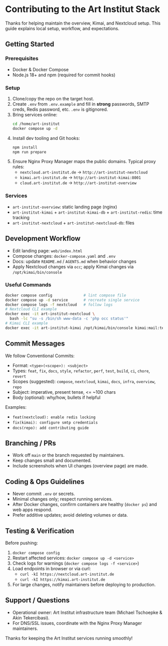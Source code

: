 # Contributing to the Art Institut Stack

Thanks for helping maintain the overview, Kimai, and Nextcloud setup. This guide explains local setup, workflow, and expectations.

## Getting Started

### Prerequisites
- Docker & Docker Compose
- Node.js 18+ and npm (required for commit hooks)

### Setup
1. Clone/copy the repo on the target host.
2. Create `.env` from `.env.example` and fill in **strong** passwords, SMTP creds, Redis password, etc. `.env` is gitignored.
3. Bring services online:
   ```bash
   cd /home/art-institut
   docker compose up -d
   ```
4. Install dev tooling and Git hooks:
   ```bash
   npm install
   npm run prepare
   ```
5. Ensure Nginx Proxy Manager maps the public domains. Typical proxy rules:
   - `nextcloud.art-institut.de` → `http://art-institut-nextcloud`
   - `kimai.art-institut.de` → `http://art-institut-kimai:8001`
   - `cloud.art-institut.de` → `http://art-institut-overview`

### Services
- `art-institut-overview`: static landing page (nginx)
- `art-institut-kimai` + `art-institut-kimai-db` + `art-institut-redis`: time tracking
- `art-institut-nextcloud` + `art-institut-nextcloud-db`: files

## Development Workflow

- Edit landing page: `web/index.html`
- Compose changes: `docker-compose.yaml` and `.env`
- Docs: update `README.md` / `AGENTS.md` when behavior changes
- Apply Nextcloud changes via `occ`; apply Kimai changes via `/opt/kimai/bin/console`

### Useful Commands
```bash
docker compose config              # lint compose file
docker compose up -d service       # recreate single service
docker compose logs -f nextcloud   # follow logs
# Nextcloud CLI example
docker exec -it art-institut-nextcloud \
  bash -lc "su -s /bin/sh www-data -c 'php occ status'"
# Kimai CLI example
docker exec -it art-institut-kimai /opt/kimai/bin/console kimai:mail:test you@example.com
```

## Commit Messages

We follow Conventional Commits:
- Format: `<type>(<scope>): <subject>`
- Types: `feat`, `fix`, `docs`, `style`, `refactor`, `perf`, `test`, `build`, `ci`, `chore`, `revert`
- Scopes (suggested): `compose`, `nextcloud`, `kimai`, `docs`, `infra`, `overview`, `repo`
- Subject: imperative, present tense, <= ~100 chars
- Body (optional): why/how, bullets if helpful

Examples:
- `feat(nextcloud): enable redis locking`
- `fix(kimai): configure smtp credentials`
- `docs(repo): add contributing guide`

## Branching / PRs

- Work off `main` or the branch requested by maintainers.
- Keep changes small and documented.
- Include screenshots when UI changes (overview page) are made.

## Coding & Ops Guidelines

- Never commit `.env` or secrets.
- Minimal changes only; respect running services.
- After Docker changes, confirm containers are healthy (`docker ps`) and web apps respond.
- Prefer additive updates; avoid deleting volumes or data.

## Testing & Verification

Before pushing:
1. `docker compose config`
2. Restart affected services: `docker compose up -d <service>`
3. Check logs for warnings (`docker compose logs -f <service>`)
4. Load endpoints in browser or via curl:
   - `curl -kI https://nextcloud.art-institut.de`
   - `curl -kI https://kimai.art-institut.de`
5. For large changes, notify maintainers before deploying to production.

## Support / Questions

- Operational owner: Art Institut infrastructure team (Michael Tschoepke & Akin Tekercibasi).
- For DNS/SSL issues, coordinate with the Nginx Proxy Manager maintainers.

Thanks for keeping the Art Institut services running smoothly!
